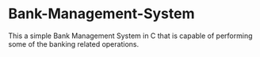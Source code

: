 # Bank-Management-System
This a simple Bank Management System in C that is capable of performing some of the banking related operations.

